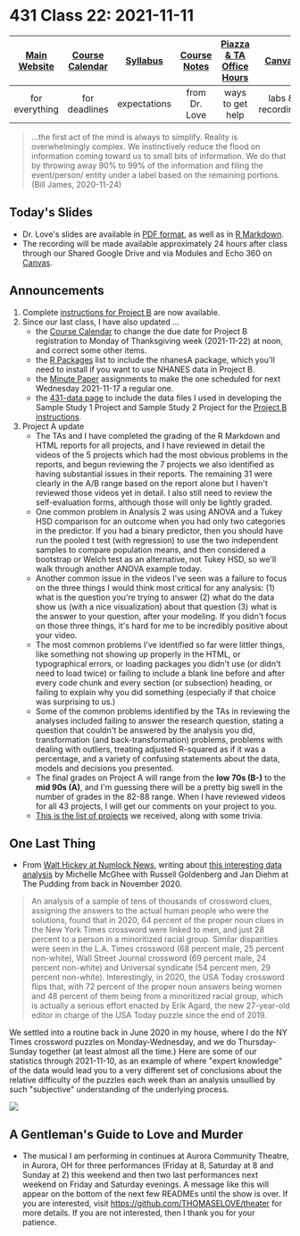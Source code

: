# 431 Class 22: 2021-11-11

[Main Website](https://thomaselove.github.io/431/) | [Course Calendar](https://thomaselove.github.io/431/calendar.html) | [Syllabus](https://thomaselove.github.io/431-2021-syllabus/) | [Course Notes](https://thomaselove.github.io/431-notes/) | [Piazza & TA Office Hours](https://thomaselove.github.io/431/contact.html) | [Canvas](https://canvas.case.edu) | [Data and Code](https://github.com/THOMASELOVE/431-data)
:-----------: | :--------------: | :----------: | :---------: | :-------------: | :-----------: | :------------:
for everything | for deadlines | expectations | from Dr. Love | ways to get help | labs & recordings | for downloads

> ...the first act of the mind is always to simplify.   Reality is overwhelmingly complex.  We instinctively reduce the flood on information coming toward us to small bits of information.  We do that by throwing away 90% to 99% of the information and filing the event/person/ entity under a label based on the remaining portions.  (Bill James, 2020-11-24)

## Today's Slides

- Dr. Love's slides are available in [PDF format](https://github.com/THOMASELOVE/431-2021/blob/main/classes/class22/431-class22-slides.pdf), as well as in [R Markdown](https://github.com/THOMASELOVE/431-2021/blob/main/classes/class22/431-class22-slides.Rmd).
- The recording will be made available approximately 24 hours after class through our Shared Google Drive and via Modules and Echo 360 on [Canvas](https://canvas.case.edu).

## Announcements

1. Complete [instructions for Project B](https://thomaselove.github.io/431-2021-projectB/) are now available.
2. Since our last class, I have also updated ...
    - the [Course Calendar](https://thomaselove.github.io/431/calendar.html) to change the due date for Project B registration to Monday of Thanksgiving week (2021-11-22) at noon, and correct some other items.
    - the [R Packages](https://thomaselove.github.io/431/r_packages.html) list to include the nhanesA package, which you'll need to install if you want to use NHANES data in Project B.
    - the [Minute Paper](https://github.com/THOMASELOVE/431-2021/tree/main/minutepapers) assignments to make the one scheduled for next Wednesday 2021-11-17 a regular one. 
    - the [431-data page](https://github.com/THOMASELOVE/431-data) to include the data files I used in developing the Sample Study 1 Project and Sample Study 2 Project for the [Project B instructions](https://thomaselove.github.io/431-2021-projectB/).
3. Project A update
    - The TAs and I have completed the grading of the R Markdown and HTML reports for all projects, and I have reviewed in detail the videos of the 5 projects which had the most obvious problems in the reports, and begun reviewing the 7 projects we also identified as having substantial issues in their reports. The remaining 31 were clearly in the A/B range based on the report alone but I haven't reviewed those videos yet in detail. I also still need to review the self-evaluation forms, although those will only be lightly graded.
    - One common problem in Analysis 2 was using ANOVA and a Tukey HSD comparison for an outcome when you had only two categories in the predictor. If you had a binary predictor, then you should have run the pooled t test (with regression) to use the two independent samples to compare population means, and then considered a bootstrap or Welch test as an alternative, not Tukey HSD, so we'll walk through another ANOVA example today.
    - Another common issue in the videos I've seen was a failure to focus on the three things I would think most critical for any analysis: (1) what is the question you're trying to answer (2) what do the data show us (with a nice visualization) about that question (3) what is the answer to your question, after your modeling. If you didn't focus on those three things, it's hard for me to be incredibly positive about your video. 
    - The most common problems I've identified so far were littler things, like something not showing up properly in the HTML, or typographical errors, or loading packages you didn't use (or didn't need to load twice) or failing to include a blank line before and after every code chunk and every section (or subsection) heading, or failing to explain why you did something (especially if that choice was surprising to us.)
    - Some of the common problems identified by the TAs in reviewing the analyses included failing to answer the research question, stating a question that couldn't be answered by the analysis you did, transformation (and back-transformation) problems, problems with dealing with outliers, treating adjusted R-squared as if it was a percentage, and a variety of confusing statements about the data, models and decisions you presented.
    - The final grades on Project A will range from the **low 70s (B-)** to the **mid 90s (A)**, and I'm guessing there will be a pretty big swell in the number of grades in the 82-88 range. When I have reviewed videos for all 43 projects, I will get our comments on your project to you.
    - [This is the list of projects](https://github.com/THOMASELOVE/431-2021/blob/main/projectA/submissions.md) we received, along with some trivia.
 
## One Last Thing

- From [Walt Hickey at Numlock News](https://numlock.substack.com/), writing about [this interesting data analysis](https://pudding.cool/2020/11/crossword/) by Michelle McGhee with Russell Goldenberg and Jan Diehm at The Pudding from back in November 2020.

> An analysis of a sample of tens of thousands of crossword clues, assigning the answers to the actual human people who were the solutions, found that in 2020, 64 percent of the proper noun clues in the New York Times crossword were linked to men, and just 28 percent to a person in a minoritized racial group. Similar disparities were seen in the L.A. Times crossword (68 percent male, 25 percent non-white), Wall Street Journal crossword (69 percent male, 24 percent non-white) and Universal syndicate (54 percent men, 29 percent non-white). Interestingly, in 2020, the USA Today crossword flips that, with 72 percent of the proper noun answers being women and 48 percent of them being from a minoritized racial group, which is actually a serious effort enacted by Erik Agard, the new 27-year-old editor in charge of the USA Today puzzle since the end of 2019.

We settled into a routine back in June 2020 in my house, where I do the NY Times crossword puzzles on Monday-Wednesday, and we do Thursday-Sunday together (at least almost all the time.) Here are some of our statistics through 2021-11-10, as an example of where "expert knowledge" of the data would lead you to a very different set of conclusions about the relative difficulty of the puzzles each week than an analysis unsullied by such "subjective" understanding of the underlying process.

![](https://github.com/THOMASELOVE/431-2021/blob/main/classes/class22/images/nyt_xw_2021-11-11.png)


## A Gentleman's Guide to Love and Murder

- The musical I am performing in continues at Aurora Community Theatre, in Aurora, OH for three performances (Friday at 8, Saturday at 8 and Sunday at 2) this weekend and then two last performances next weekend on Friday and Saturday evenings. A message like this will appear on the bottom of the next few READMEs until the show is over. If you are interested, visit https://github.com/THOMASELOVE/theater for more details. If you are not interested, then I thank you for your patience. 
